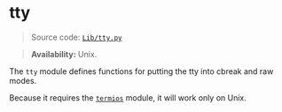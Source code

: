 # tty

> Source code: [`Lib/tty.py`](https://github.com/python/cpython/tree/3.13/Lib/tty.py)

> **Availability:** Unix.

The `tty` module defines functions for putting the tty into cbreak and raw modes.

Because it requires the [`termios`](/modules/termios/) module, it will work only on Unix.
